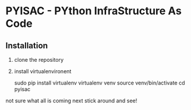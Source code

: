 # PYISAC - PYthon InfraStructure As Code

## Installation
1. clone the repository
2. install virtualenvironent

    sudo pip install virtualenv
    virtualenv venv
    source venv/bin/activate
    cd pyisac

not sure what all is coming next stick around and see!
